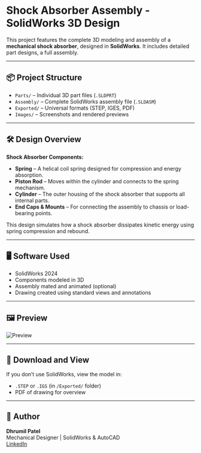 # Shock Absorber Assembly - SolidWorks 3D Design

This project features the complete 3D modeling and assembly of a **mechanical shock absorber**, designed in **SolidWorks**. It includes detailed part designs, a full assembly.

---

## 📦 Project Structure

- `Parts/` – Individual 3D part files (`.SLDPRT`)
- `Assembly/` – Complete SolidWorks assembly file (`.SLDASM`)
- `Exported/` – Universal formats (STEP, IGES, PDF)
- `Images/` – Screenshots and rendered previews

---

## 🛠️ Design Overview

**Shock Absorber Components:**
- **Spring** – A helical coil spring designed for compression and energy absorption.
- **Piston Rod** – Moves within the cylinder and connects to the spring mechanism.
- **Cylinder** – The outer housing of the shock absorber that supports all internal parts.
- **End Caps & Mounts** – For connecting the assembly to chassis or load-bearing points.

This design simulates how a shock absorber dissipates kinetic energy using spring compression and rebound.

---

## 🖥️ Software Used
- SolidWorks 2024
- Components modeled in 3D
- Assembly mated and animated (optional)
- Drawing created using standard views and annotations

---

## 🖼️ Preview

![Preview](Images/preview.png)

---

## 📁 Download and View

If you don’t use SolidWorks, view the model in:
- `.STEP` or `.IGS` (in `/Exported/` folder)
- PDF of drawing for overview

---

## 📩 Author

**Dhrumil Patel**  
Mechanical Designer | SolidWorks & AutoCAD  
[LinkedIn](https://www.linkedin.com/in/dhrumilpatel1821)


